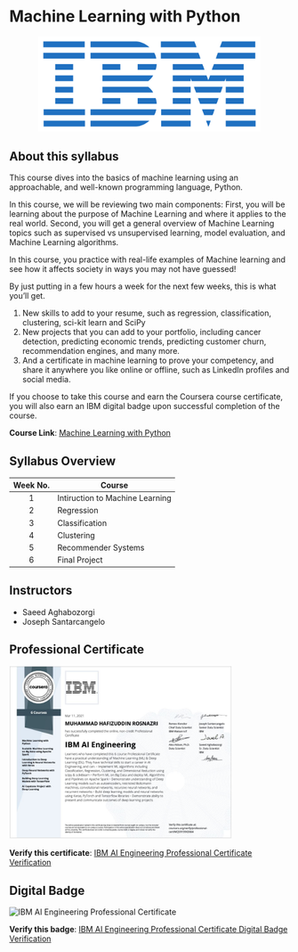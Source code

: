 # Machine Learning with Python

<p align="center">
 <img src="Images/Logo/IBM-Logo.png" width="400" />
</p>


## About this syllabus

This course dives into the basics of machine learning using an approachable, and well-known programming language, Python. 

In this course, we will be reviewing two main components:
First, you will be learning about the purpose of Machine Learning and where it applies to the real world. 
Second, you will get a general overview of Machine Learning topics such as supervised vs unsupervised learning,  model evaluation, and Machine Learning algorithms. 

In this course, you practice with real-life examples of Machine learning and see how it affects society in ways you may not have guessed!

By just putting in a few hours a week for the next few weeks, this is what you’ll get.
1) New skills to add to your resume, such as regression, classification, clustering, sci-kit learn and SciPy 
2) New projects that you can add to your portfolio, including cancer detection, predicting economic trends, predicting customer churn, recommendation engines, and many more.
3) And a certificate in machine learning to prove your competency, and share it anywhere you like online or offline, such as LinkedIn profiles and social media.

If you choose to take this course and earn the Coursera course certificate, you will also earn an IBM digital badge upon successful completion of the course.

**Course Link**: [Machine Learning with Python](https://www.coursera.org/learn/machine-learning-with-python?specialization=ai-engineer#about)

## Syllabus Overview

| Week No.| Course                                                        |
|:-------:|---------------------------------------------------------------|
|    1    | Intiruction to Machine Learning                               |
|    2    | Regression                                                    |
|    3    | Classification                                                |
|    4    | Clustering                                                    |
|    5    | Recommender Systems                                           |
|    6    | Final Project                                                 |

## Instructors
- Saeed Aghabozorgi
- Joseph Santarcangelo

## Professional Certificate

<p align="Left">
 <img src="Images/Certificates/IBM-AI-Engineering-Professional-Cerificate.JPG" width="400" />
</p>

**Verify this certificate**: [IBM AI Engineering Professional Certificate Verification](coursera.org/verify/professional-cert/MQS9Y39XD664)

## Digital Badge                     

<img class="cr-badges-full-badge__img" src="https://images.youracclaim.com/size/400x400/images/2b609053-f4fe-4171-8739-d9c1955deec4/Professional_Certificate_-_AI_Engineering.png" alt="IBM AI Engineering Professional Certificate" width="400" height="400">

**Verify this badge**: [IBM AI Engineering Professional Certificate Digital Badge Verification](https://www.youracclaim.com/earner/earned/badge/86cda535-5187-4745-803e-3a5ba4d0fa02)

